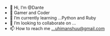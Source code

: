 - 👋 Hi, I’m @Dante
- 👀 Gamer and Coder
- 🌱 I’m currently learning ...Python and Ruby
- 💞️ I’m looking to collaborate on ...
- 📫 How to reach me ...uhimanshuu@gmail.com

<!---
Dante3750/Dante3750 is a ✨ special ✨ repository because its `README.md` (this file) appears on your GitHub profile.
You can click the Preview link to take a look at your changes.
--->
